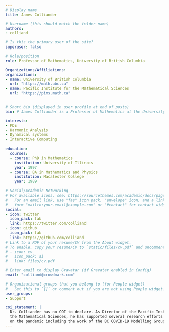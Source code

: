 ```yaml
---
# Display name
title: James Colliander 

# Username (this should match the folder name)
authors:
- colliand

# Is this the primary user of the site?
superuser: false

# Role/position
role: Professor of Mathematics, University of British Columbia

Organizations/Affiliations:
organizations:
- name: University of British Columbia
  url: "https://math.ubc.ca"
- name: Pacific Institute for the Mathematical Sciences
  url: "https://pims.math.ca"


# Short bio (displayed in user profile at end of posts)
bio: # James Colliander is a Professor of Mathematics at the University of British Columbia. He served as the Director of the Pacific Institute for the Mathematical Sciences during 2016-2021.

interests:
- PDE
- Harmonic Analysis
- Dynamical systems
- Interactive Computing

education:
  courses:
  - course: PhD in Mathematics
    institution: University of Illinois
    year: 1997
  - course: BA in Mathematics and Physics
    institution: Macalester College
    year: 1989

# Social/Academic Networking
# For available icons, see: https://sourcethemes.com/academic/docs/page-builder/#icons
#   For an email link, use "fas" icon pack, "envelope" icon, and a link in the
#   form "mailto:your-email@example.com" or "#contact" for contact widget.
social:
- icon: twitter
  icon_pack: fab
  link: https://twitter.com/colliand
- icon: github
  icon_pack: fab
  link: https://github.com/colliand
# Link to a PDF of your resume/CV from the About widget.
# To enable, copy your resume/CV to `static/files/cv.pdf` and uncomment the lines below.
# - icon: cv
#   icon_pack: ai
#   link: files/cv.pdf

# Enter email to display Gravatar (if Gravatar enabled in Config)
email: "colliand@crowdmark.com"

# Organizational groups that you belong to (for People widget)
#   Set this to `[]` or comment out if you are not using People widget.
user_groups:
- Support

coi_statement: |
  Dr. Colliander has no COI to declare. As Director of the Pacific Institute for
  the Mathematical Sciences, he has supported several research efforts focused
  on the pandemic including the work of the BC COVID-19 Modelling Group.
---
```

